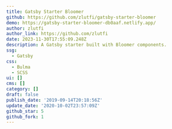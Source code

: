 ```yaml
---
title: Gatsby Starter Bloomer
github: https://github.com/zlutfi/gatsby-starter-bloomer
demo: https://gatsby-starter-bloomer-db0aaf.netlify.app/
author: zlutfi
author_link: https://github.com/zlutfi
date: 2023-11-30T17:55:09.248Z
description: A Gatsby starter built with Bloomer components.
ssg:
  - Gatsby
css:
  - Bulma
  - SCSS
ui: []
cms: []
category: []
draft: false
publish_date: '2019-09-14T20:18:56Z'
update_date: '2020-10-02T23:57:09Z'
github_star: 5
github_fork: 1
---
```

